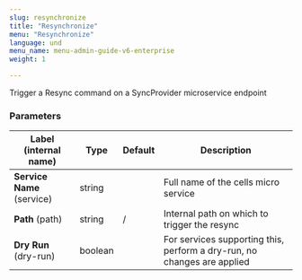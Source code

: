 ```yaml
---
slug: resynchronize
title: "Resynchronize"
menu: "Resynchronize"
language: und
menu_name: menu-admin-guide-v6-enterprise
weight: 1

---
```


 Trigger a Resync command on a SyncProvider microservice endpoint

### Parameters
|Label (internal name)|Type|Default|Description|
|---|---|---|---|
|**Service Name** (service)|string||Full name of the cells micro service|
|**Path** (path)|string|/|Internal path on which to trigger the resync|
|**Dry Run** (dry-run)|boolean|<no value>|For services supporting this, perform a dry-run, no changes are applied|





